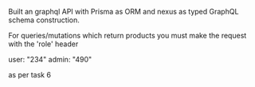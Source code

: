 Built an graphql API with Prisma as ORM and nexus as typed GraphQL schema construction.

For queries/mutations which return products you must make the request with the 'role' header

user: "234"
admin: "490"

as per task 6